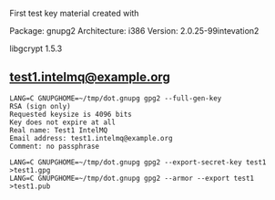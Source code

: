First test key material created with 

Package: gnupg2
Architecture: i386
Version: 2.0.25-99intevation2

libgcrypt 1.5.3

test1.intelmq@example.org
--------------------------

```
LANG=C GNUPGHOME=~/tmp/dot.gnupg gpg2 --full-gen-key
RSA (sign only)
Requested keysize is 4096 bits
Key does not expire at all
Real name: Test1 IntelMQ
Email address: test1.intelmq@example.org
Comment: no passphrase
```

```
LANG=C GNUPGHOME=~/tmp/dot.gnupg gpg2 --export-secret-key test1 >test1.gpg
LANG=C GNUPGHOME=~/tmp/dot.gnupg gpg2 --armor --export test1 >test1.pub
```
